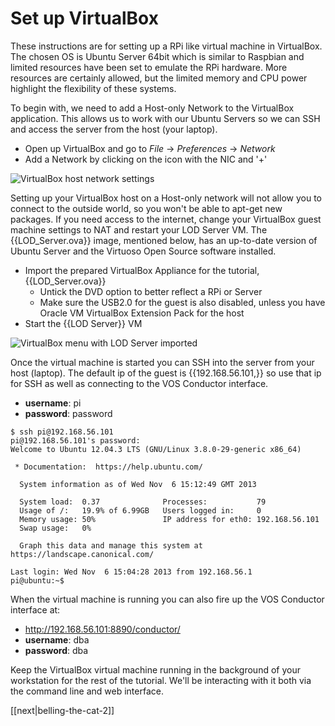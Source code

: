 Set up VirtualBox
=================

These instructions are for setting up a RPi like virtual machine in VirtualBox. The chosen OS is Ubuntu Server 64bit which is similar to Raspbian and limited resources have been set to emulate the RPi hardware. More resources are certainly allowed, but the limited memory and CPU power highlight the flexibility of these systems.

To begin with, we need to add a Host-only Network to the VirtualBox application. This allows us to work with our Ubuntu Servers so we can SSH and access the server from the host (your laptop).

+ Open up VirtualBox and go to *File* -> *Preferences* -> *Network*
+ Add a Network by clicking on the icon with the NIC and '+'

![VirtualBox host network settings](resources/images/vb-network.png "Network settings")

Setting up your VirtualBox host on a Host-only network will not allow you to connect to the outside world, so you won't be able to apt-get new packages. If you need access to the internet, change your VirtualBox guest machine settings to NAT and restart your LOD Server VM. The {{LOD_Server.ova}} image, mentioned below, has an up-to-date version of Ubuntu Server and the Virtuoso Open Source software installed.

+ Import the prepared VirtualBox Appliance for the tutorial, {{LOD_Server.ova}}
	+ Untick the DVD option to better reflect a RPi or Server
	+ Make sure the USB2.0 for the guest is also disabled, unless you have Oracle VM VirtualBox Extension Pack for the host
+ Start the {{LOD Server}} VM

![VirtualBox menu with LOD Server imported](resources/images/vb-menu.png "Virtual Box menu")

Once the virtual machine is started you can SSH into the server from your host (laptop). The default ip of the guest is {{192.168.56.101,}} so use that ip for SSH as well as connecting to the VOS Conductor interface.

+ __username__: pi
+ __password__: password

```
$ ssh pi@192.168.56.101
pi@192.168.56.101's password: 
Welcome to Ubuntu 12.04.3 LTS (GNU/Linux 3.8.0-29-generic x86_64)

 * Documentation:  https://help.ubuntu.com/

  System information as of Wed Nov  6 15:12:49 GMT 2013

  System load:  0.37              Processes:           79
  Usage of /:   19.9% of 6.99GB   Users logged in:     0
  Memory usage: 50%               IP address for eth0: 192.168.56.101
  Swap usage:   0%

  Graph this data and manage this system at https://landscape.canonical.com/

Last login: Wed Nov  6 15:04:28 2013 from 192.168.56.1
pi@ubuntu:~$ 
```

When the virtual machine is running you can also fire up the VOS Conductor interface at:

+ <http://192.168.56.101:8890/conductor/>
+ __username__: dba
+ __password__: dba

Keep the VirtualBox virtual machine running in the background of your workstation for the rest of the tutorial. We'll be interacting with it both via the command line and web interface.


[[next|belling-the-cat-2]]

